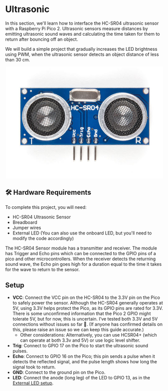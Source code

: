 # Ultrasonic

In this section, we'll learn how to interface the HC-SR04 ultrasonic sensor with a Raspberry Pi Pico 2. Ultrasonic sensors measure distances by emitting ultrasonic sound waves and calculating the time taken for them to return after bouncing off an object.
 
 We will build a simple project that gradually increases the LED brightness using PWM, when the ultrasonic sensor detects an object distance of less than 30 cm.

<img style="display: block; margin: auto;width:500px" alt="pico2" src="../images/hc-sr04-ultrasonic.jpg"/>

## 🛠 Hardware Requirements
To complete this project, you will need:

- HC-SR04 Ultrasonic Sensor
- Breadboard
- Jumper wires
- External LED (You can also use the onboard LED, but you'll need to modify the code accordingly)

The HC-SR04 Sensor module has a transmitter and receiver. The module has Trigger and Echo pins which can be connected to the GPIO pins of a pico and other microcontrollers. When the receiver detects the returning sound wave, the Echo pin goes high for a duration equal to the time it takes for the wave to return to the sensor.

## Setup
- **VCC**: Connect the VCC pin on the HC-SR04 to the 3.3V pin on the Pico to safely power the sensor. Although the HC-SR04 generally operates at 5V, using 3.3V helps protect the Pico, as its GPIO pins are rated for 3.3V. There is some unconfirmed information that the Pico 2 GPIO might tolerate 5V, but for now, this is uncertain. I’ve tested both 3.3V and 5V connections without issues so far 🤞. (If anyone has confirmed details on this, please raise an issue so we can keep this guide accurate.)
    - Other considerations: Alternatively, you can use HCSR04+ (which can operate at both 3.3v and 5V) or use logic level shifter.
- **Trig**: Connect to GPIO 17 on the Pico to start the ultrasonic sound pulses.
- **Echo**: Connect to GPIO 16 on the Pico; this pin sends a pulse when it detects the reflected signal, and the pulse length shows how long the signal took to return.
- **GND**: Connect to the ground pin on the Pico.
- **LED**: Connect the anode (long leg) of the LED to GPIO 13, as in the [External LED setup](../blinky/external-led.md).
